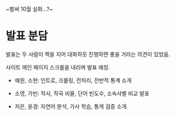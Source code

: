 ~벌써 10월 실화...?~

# 발표 분담

발표는 두 사람이 짝을 지어 대화하듯 진행하면 좋을 거라는 의견이 있었음.

사이트 메인 페이지 스크롤을 내리며 발표 예정. 


- 예원, 소현: 인트로, 크롤링, 전처리, 전반적 통계 소개

- 소영, 가빈: 작사, 작곡 비율, 단어 빈도수, 소속사별 비교 발표

- 지은, 윤경: 자연어 분석, 가사 학습, 통계 검증 소개
